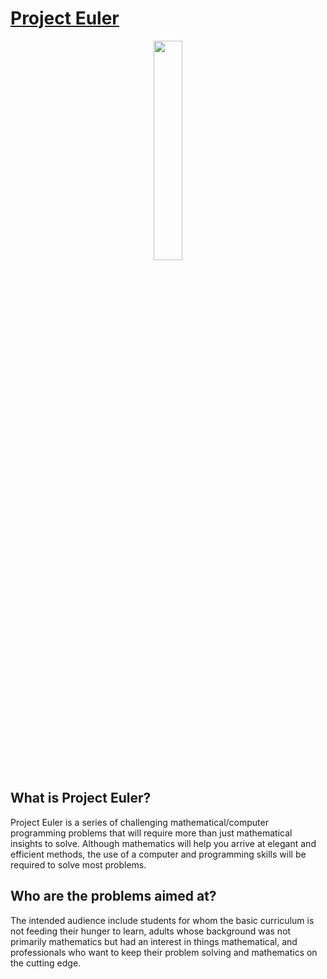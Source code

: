 # [Project Euler](https://projecteuler.net/)

<p align="center">
    <img src="https://upload.wikimedia.org/wikipedia/commons/6/60/Leonhard_Euler_2.jpg" width="30%"/>
<p/>

## What is Project Euler? <br/>
Project Euler is a series of challenging mathematical/computer programming problems that will require more than just mathematical insights to solve. Although mathematics will help you arrive at elegant and efficient methods, the use of a computer and programming skills will be required to solve most problems.

## Who are the problems aimed at? <br/>
The intended audience include students for whom the basic curriculum is not feeding their hunger to learn, adults whose background was not primarily mathematics but had an interest in things mathematical, and professionals who want to keep their problem solving and mathematics on the cutting edge.
